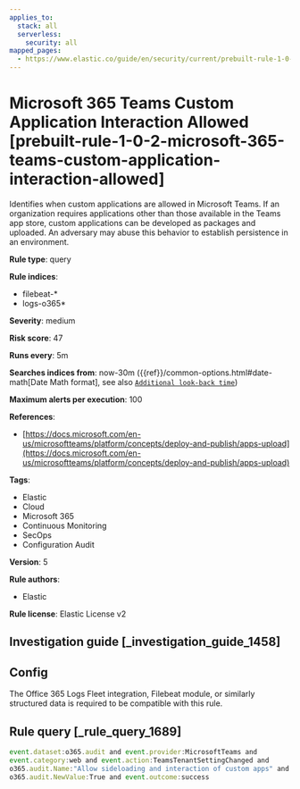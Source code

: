 ```yaml
---
applies_to:
  stack: all
  serverless:
    security: all
mapped_pages:
  - https://www.elastic.co/guide/en/security/current/prebuilt-rule-1-0-2-microsoft-365-teams-custom-application-interaction-allowed.html
---
```


# Microsoft 365 Teams Custom Application Interaction Allowed [prebuilt-rule-1-0-2-microsoft-365-teams-custom-application-interaction-allowed]

Identifies when custom applications are allowed in Microsoft Teams. If an organization requires applications other than those available in the Teams app store, custom applications can be developed as packages and uploaded. An adversary may abuse this behavior to establish persistence in an environment.

**Rule type**: query

**Rule indices**:

* filebeat-*
* logs-o365*

**Severity**: medium

**Risk score**: 47

**Runs every**: 5m

**Searches indices from**: now-30m ({{ref}}/common-options.html#date-math[Date Math format], see also [`Additional look-back time`](docs-content://solutions/security/detect-and-alert/create-detection-rule.md#rule-schedule))

**Maximum alerts per execution**: 100

**References**:

* [https://docs.microsoft.com/en-us/microsoftteams/platform/concepts/deploy-and-publish/apps-upload](https://docs.microsoft.com/en-us/microsoftteams/platform/concepts/deploy-and-publish/apps-upload)

**Tags**:

* Elastic
* Cloud
* Microsoft 365
* Continuous Monitoring
* SecOps
* Configuration Audit

**Version**: 5

**Rule authors**:

* Elastic

**Rule license**: Elastic License v2

## Investigation guide [_investigation_guide_1458]

## Config

The Office 365 Logs Fleet integration, Filebeat module, or similarly structured data is required to be compatible with this rule.

## Rule query [_rule_query_1689]

```js
event.dataset:o365.audit and event.provider:MicrosoftTeams and
event.category:web and event.action:TeamsTenantSettingChanged and
o365.audit.Name:"Allow sideloading and interaction of custom apps" and
o365.audit.NewValue:True and event.outcome:success
```


